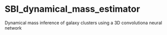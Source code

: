 # SBI_dynamical_mass_estimator
Dynamical mass inference of galaxy clusters using a 3D convolutiona neural network
